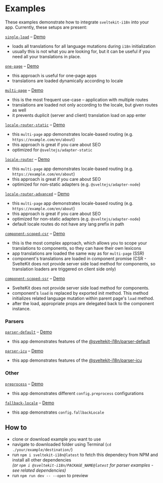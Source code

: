 # Examples

These examples demonstrate how to integrate `sveltekit-i18n` into your app. Currently, these setups are present:

[`single-load`](./single-load) – [Demo](https://single-load.netlify.app)
- loads all translations for all language mutations during `i18n` initialization
- usually this is not what you are looking for, but it can be useful if you need all your translations in place.

[`one-page`](./one-page) – [Demo](https://one-page-example.netlify.app)
- this approach is useful for one-page apps
- translations are loaded dynamically according to locale

[`multi-page`](./multi-page) – [Demo](https://multi-page-example.netlify.app)
- this is the most frequent use-case – application with multiple routes
- translations are loaded not only according to the locale, but given routes as well
- it prevents duplicit (server and client) translation load on app enter

[`locale-router-static`](./locale-router-static) – [Demo](https://locale-router-static.netlify.app)
- this `multi-page` app demonstrates locale-based routing (e.g. `https://example.com/en/about`)
- this approach is great if you care about SEO
- optimized for `@sveltejs/adapter-static`

[`locale-router`](./locale-router) – [Demo](https://locale-router.netlify.app)
- this `multi-page` app demonstrates locale-based routing (e.g. `https://example.com/en/about`)
- this approach is great if you care about SEO
- optimized for non-static adapters (e.g. `@sveltejs/adapter-node`)

[`locale-router-advanced`](./locale-router-advanced) – [Demo](https://locale-router-advanced.netlify.app)
- this `multi-page` app demonstrates locale-based routing (e.g. `https://example.com/en/about`)
- this approach is great if you care about SEO
- optimized for non-static adapters (e.g. `@sveltejs/adapter-node`)
- default locale routes do not have any lang prefix in path

[`component-scoped-csr`](./component-scoped-csr) – [Demo](https://component-scoped-csr.netlify.app)
- this is the most complex approach, which allows you to scope your translations to components, so they can have their own lexicons
- app translations are loaded the same way as for `multi-page` (SSR)
- component's translations are loaded in component promise (CSR - SvelteKit does not provide server side load method for components, so translation loaders are triggered on client side only)

[`component-scoped-ssr`](./component-scoped-ssr) – [Demo](https://component-scoped-ssr.netlify.app)
- SvelteKit does not provide server side load method for components.
- component's `load` is replaced by exported init method. This method initializes related language mutation within parent page's `load` method.
- after the load, appropriate props are delegated back to the component instance.
### Parsers
[`parser-default`](./parser-default) – [Demo](https://parser-default.netlify.app)
- this app demonstrates features of the [@sveltekit-i18n/parser-default](https://github.com/sveltekit-i18n/parsers/blob/master/parser-default)

[`parser-icu`](./parser-icu) – [Demo](https://parser-icu.netlify.app)
- this app demonstrates features of the [@sveltekit-i18n/parser-icu](https://github.com/sveltekit-i18n/parsers/blob/master/parser-icu)

### Other
[`preprocess`](./preprocess) – [Demo](https://preprocess-example.netlify.app)
- this app demonstrates different `config.preprocess` configurations

[`fallback-locale`](./fallback-locale) – [Demo](https://fallback-locale.netlify.app)
- this app demonstrates `config.fallbackLocale`

## How to

- clone or download example you want to use
- navigate to downloaded folder using Terminal (`cd ./your/example/destination/`)
- run `npm i sveltekit-i18n@latest` to fetch this dependecy from NPM and install all other dependencies\
_(or `npm i @sveltekit-i18n/PACKAGE_NAME@latest` for parser examples - see related dependencies)_
- run `npm run dev -- --open` to preview
